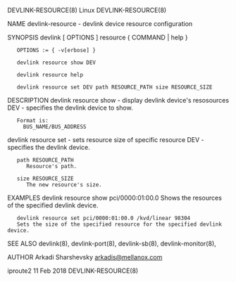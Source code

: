 DEVLINK-RESOURCE(8)							     Linux							   DEVLINK-RESOURCE(8)

NAME
       devlink-resource - devlink device resource configuration

SYNOPSIS
       devlink [ OPTIONS ] resource  { COMMAND | help }

       OPTIONS := { -v[erbose] }

       devlink resource show DEV

       devlink resource help

       devlink resource set DEV path RESOURCE_PATH size RESOURCE_SIZE

DESCRIPTION
   devlink resource show - display devlink device's resosources
       DEV - specifies the devlink device to show.

	   Format is:
	     BUS_NAME/BUS_ADDRESS

   devlink resource set - sets resource size of specific resource
       DEV - specifies the devlink device.

       path RESOURCE_PATH
	      Resource's path.

       size RESOURCE_SIZE
	      The new resource's size.

EXAMPLES
       devlink resource show pci/0000:01:00.0
	   Shows the resources of the specified devlink device.

       devlink resource set pci/0000:01:00.0 /kvd/linear 98304
	   Sets the size of the specified resource for the specified devlink device.

SEE ALSO
       devlink(8), devlink-port(8), devlink-sb(8), devlink-monitor(8),

AUTHOR
       Arkadi Sharshevsky <arkadis@mellanox.com>

iproute2								  11 Feb 2018							   DEVLINK-RESOURCE(8)
